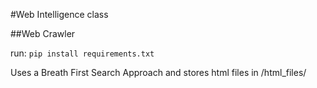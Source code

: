 #Web Intelligence class

##Web Crawler

run: `pip install requirements.txt`

Uses a Breath First Search Approach and stores html files in /html_files/


